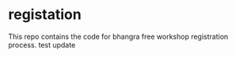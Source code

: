 # registation
This repo contains the code for bhangra free workshop registration process.
test update
